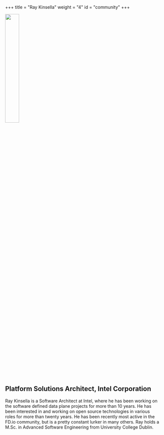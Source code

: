 +++
title = "Ray Kinsella"
weight = "4"
id = "community"
+++

<img src="/img/rk.png" width=30% >

## Platform Solutions Architect, Intel Corporation

Ray Kinsella is a Software Architect at Intel, where he has been working
on the software defined data plane projects for more than 10 years. He has
been interested in and working on open source technologies in various roles
for more than twenty years. He has been recently most active in the FD.io
community, but is a pretty constant lurker in many others. Ray holds a M.Sc.
in Advanced Software Engineering from University College Dublin.
